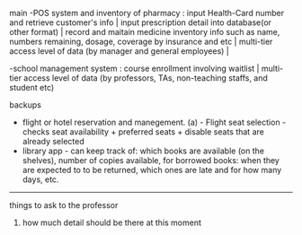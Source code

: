 main
-POS system and inventory of pharmacy : input Health-Card number and retrieve customer's info | input prescription detail into database(or other format) | record and maitain medicine inventory info such as name, numbers remaining, dosage, coverage by insurance and etc | multi-tier access level of data (by manager and general employees) | 



-school management system :  course enrollment involving waitlist | multi-tier access level of data (by professors, TAs, non-teaching staffs, and student etc)




backups
- flight or hotel reservation and manegement.
  (a) - Flight seat selection - checks seat availability + preferred seats + disable seats that are already selected
- library app - can keep track of: which books are available (on the shelves), number of copies available, for borrowed books: when they are expected to to be returned, which ones are late and for how many days, etc.


----------------------------------
things to ask to the professor
1. how much detail should be there at this moment
